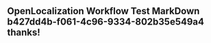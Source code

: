 <properties
ms.topic="hero-topic"
ms.test1="hero-topic"
ms.test2="test"/>

## OpenLocalization Workflow Test MarkDown b427dd4b-f061-4c96-9334-802b35e549a4 thanks!
